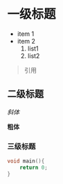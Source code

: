 # 一级标题

* item 1
* item 2
    1. list1
    2. list2
> 引用

## 二级标题

*斜体*

**粗体**

### 三级标题

```cpp
void main(){
    return 0;
}
```